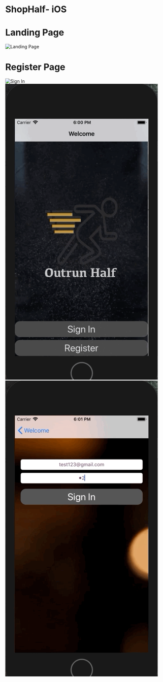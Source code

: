# ShopHalf- iOS

# Landing Page
![Landing Page](https://github.com/siddharth952/ShopHalf/blob/master/Gifs/Gif1.gif)


# Register Page
![Sign In](https://github.com/siddharth952/ShopHalf/blob/master/Gifs/Gif2.gif)
![](https://github.com/siddharth952/ShopHalf/blob/master/Gifs/Gif3.gif)
![Logout](https://github.com/siddharth952/ShopHalf/blob/master/Gifs/Gif4.gif)

